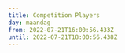 ```yaml
---
title: Competition Players
day: maandag
from: 2022-07-21T16:00:56.433Z
until: 2022-07-21T18:00:56.438Z
---
```

